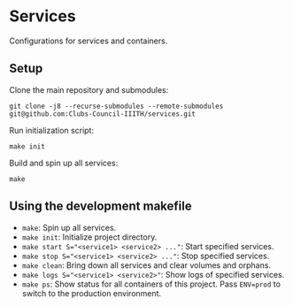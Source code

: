 # Services

Configurations for services and containers.

## Setup
Clone the main repository and submodules:
```
git clone -j8 --recurse-submodules --remote-submodules git@github.com:Clubs-Council-IIITH/services.git
```

Run initialization script:
```
make init
```

Build and spin up all services:
```
make
```

## Using the development makefile
- `make`: Spin up all services.
- `make init`: Initialize project directory.
- `make start S="<service1> <service2> ..."`: Start specified services.
- `make stop S="<service1> <service2> ..."`: Stop specified services.
- `make clean`: Bring down all services and clear volumes and orphans.
- `make logs S="<service1> <service2>"`: Show logs of specified services.
- `make ps`: Show status for all containers of this project.
Pass `ENV=prod` to switch to the production environment.
